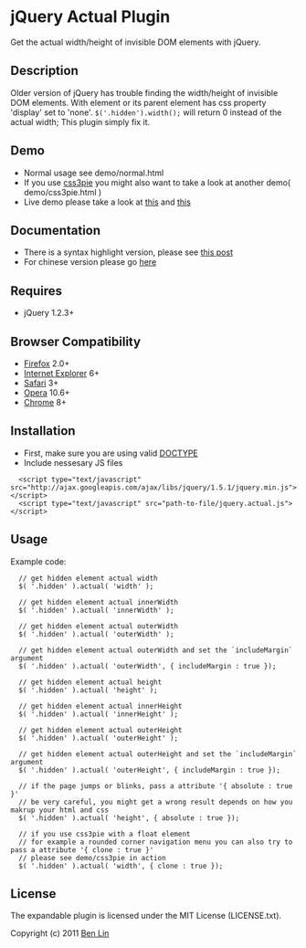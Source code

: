 # jQuery Actual Plugin

Get the actual width/height of invisible DOM elements with jQuery.



## Description

Older version of jQuery has trouble finding the width/height of invisible DOM elements. With element or its parent element has css property 'display' set to 'none'. `$('.hidden').width();` will return 0 instead of the actual width; This plugin simply fix it.



## Demo
  - Normal usage see demo/normal.html
  - If you use [css3pie](http://css3pie.com/) you might also want to take a look at another demo( demo/css3pie.html )
  - Live demo please take a look at [this](http://dreamerslab.com/demos/get-hidden-element-width-with-jquery-actual-plugin) and [this](http://dreamerslab.com/demos/get-hidden-element-width-with-jquery-actual-plugin-with-css3pie/)



## Documentation
  - There is a syntax highlight version, please see [this post](http://dreamerslab.com/blog/en/get-hidden-elements-width-and-height-with-jquery/)
  - For chinese version please go [here](http://dreamerslab.com/blog/tw/get-hidden-elements-width-and-height-with-jquery/)



## Requires
  - jQuery 1.2.3+



## Browser Compatibility
  - [Firefox](http://mzl.la/RNaI) 2.0+
  - [Internet Explorer](http://bit.ly/9fMgIQ) 6+
  - [Safari](http://bit.ly/gMhzVR) 3+
  - [Opera](http://bit.ly/fWJzaC) 10.6+
  - [Chrome](http://bit.ly/ePHvYZ) 8+



## Installation
  - First, make sure you are using valid [DOCTYPE](http://bit.ly/hQK1Rk)
  - Include nessesary JS files

<!-- -->

      <script type="text/javascript" src="http://ajax.googleapis.com/ajax/libs/jquery/1.5.1/jquery.min.js"></script>
      <script type="text/javascript" src="path-to-file/jquery.actual.js"></script>



## Usage
Example code:

      // get hidden element actual width
      $( '.hidden' ).actual( 'width' );

      // get hidden element actual innerWidth
      $( '.hidden' ).actual( 'innerWidth' );

      // get hidden element actual outerWidth
      $( '.hidden' ).actual( 'outerWidth' );

      // get hidden element actual outerWidth and set the `includeMargin` argument
      $( '.hidden' ).actual( 'outerWidth', { includeMargin : true });

      // get hidden element actual height
      $( '.hidden' ).actual( 'height' );

      // get hidden element actual innerHeight
      $( '.hidden' ).actual( 'innerHeight' );

      // get hidden element actual outerHeight
      $( '.hidden' ).actual( 'outerHeight' );

      // get hidden element actual outerHeight and set the `includeMargin` argument
      $( '.hidden' ).actual( 'outerHeight', { includeMargin : true });

      // if the page jumps or blinks, pass a attribute '{ absolute : true }'
      // be very careful, you might get a wrong result depends on how you makrup your html and css
      $( '.hidden' ).actual( 'height', { absolute : true });

      // if you use css3pie with a float element
      // for example a rounded corner navigation menu you can also try to pass a attribute '{ clone : true }'
      // please see demo/css3pie in action
      $( '.hidden' ).actual( 'width', { clone : true });



## License

The expandable plugin is licensed under the MIT License (LICENSE.txt).

Copyright (c) 2011 [Ben Lin](http://dreamerslab.com)